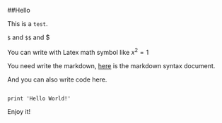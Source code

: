 ##Hello



This is a `test`.



`$` and `$$` and \$



You can write with Latex math symbol like $x^2=1$



You need write the markdown, [here](https://daringfireball.net/projects/markdown/) is the markdown syntax document.



And you can also write code here.



~~~~{python}

print 'Hello World!'

~~~~



Enjoy it!


